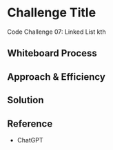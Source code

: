 # Challenge Title
<!-- Description of the challenge -->
Code Challenge 07: Linked List kth

## Whiteboard Process
<!-- Embedded whiteboard image -->

## Approach & Efficiency
<!-- What approach did you take? Why? What is the Big O space/time for this approach? -->

## Solution
<!-- Show how to run your code, and examples of it in action -->

## Reference

- ChatGPT
